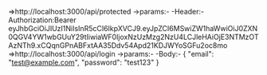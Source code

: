 =>http://localhost:3000/api/protected
    ->params:-
            -Header:-
                Authorization:Bearer eyJhbGciOiJIUzI1NiIsInR5cCI6IkpXVCJ9.eyJpZCI6MSwiZW1haWwiOiJ0ZXN0QGV4YW1wbGUuY29tIiwiaWF0IjoxNzUzMzg2NzU4LCJleHAiOjE3NTMzOTAzNTh9.xCQqnGPnABFxtAA35Ddv54Apd21KDJWYoSGFu2oc8mo
=>http://localhost:3000/api/login
    ->params:-
            -Body:-
                {
                    "email": "test@example.com",
                    "password": "test123"
                }
